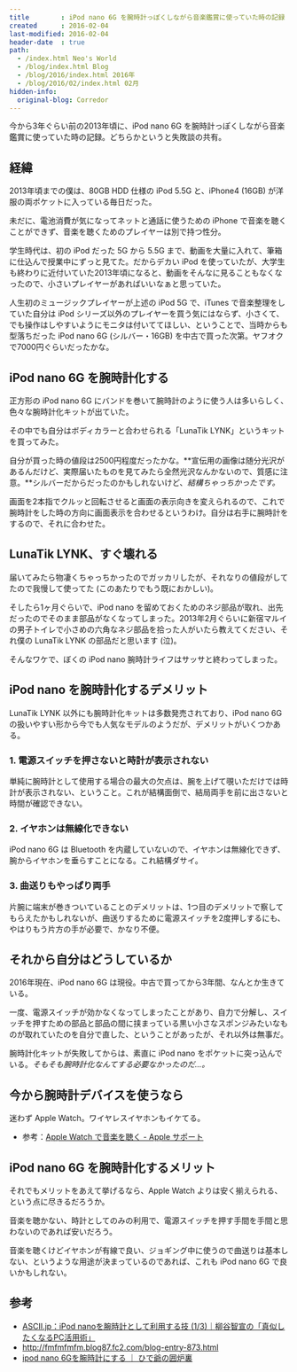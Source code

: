 ```yaml
---
title        : iPod nano 6G を腕時計っぽくしながら音楽鑑賞に使っていた時の記録
created      : 2016-02-04
last-modified: 2016-02-04
header-date  : true
path:
  - /index.html Neo's World
  - /blog/index.html Blog
  - /blog/2016/index.html 2016年
  - /blog/2016/02/index.html 02月
hidden-info:
  original-blog: Corredor
---
```


今から3年ぐらい前の2013年頃に、iPod nano 6G を腕時計っぽくしながら音楽鑑賞に使っていた時の記録。どちらかというと失敗談の共有。

## 経緯

2013年頃までの僕は、80GB HDD 仕様の iPod 5.5G と、iPhone4 (16GB) が洋服の両ポケットに入っている毎日だった。

未だに、電池消費が気になってネットと通話に使うための iPhone で音楽を聴くことができず、音楽を聴くためのプレイヤーは別で持つ性分。

学生時代は、初の iPod だった 5G から 5.5G まで、動画を大量に入れて、筆箱に仕込んで授業中にずっと見てた。だからデカい iPod を使っていたが、大学生も終わりに近付いていた2013年頃になると、動画をそんなに見ることもなくなったので、小さいプレイヤーがあればいいなぁと思っていた。

人生初のミュージックプレイヤーが上述の iPod 5G で、iTunes で音楽整理をしていた自分は iPod シリーズ以外のプレイヤーを買う気にはならず、小さくて、でも操作はしやすいようにモニタは付いててほしい、ということで、当時からも型落ちだった iPod nano 6G (シルバー・16GB) を中古で買った次第。ヤフオクで7000円ぐらいだったかな。

## iPod nano 6G を腕時計化する

正方形の iPod nano 6G にバンドを巻いて腕時計のように使う人は多いらしく、色々な腕時計化キットが出ていた。

その中でも自分はボディカラーと合わせられる「LunaTik LYNK」というキットを買ってみた。

自分が買った時の値段は2500円程度だったかな。**宣伝用の画像は随分光沢があるんだけど、実際届いたものを見てみたら全然光沢なんかないので、質感に注意。**シルバーだからだったのかもしれないけど、*結構ちゃっちかったです。*

画面を2本指でクルッと回転させると画面の表示向きを変えられるので、これで腕時計をした時の方向に画面表示を合わせるというわけ。自分は右手に腕時計をするので、それに合わせた。

## LunaTik LYNK、すぐ壊れる

届いてみたら物凄くちゃっちかったのでガッカリしたが、それなりの値段がしてたので我慢して使ってた (このあたりでもう既におかしい)。

そしたら1ヶ月ぐらいで、iPod nano を留めておくためのネジ部品が取れ、出先だったのでそのまま部品がなくなってしまった。2013年2月ぐらいに新宿マルイの男子トイレで小さめの六角なネジ部品を拾った人がいたら教えてください、それ僕の LunaTik LYNK の部品だと思います (泣)。

そんなワケで、ぼくの iPod nano 腕時計ライフはサッサと終わってしまった。

## iPod nano を腕時計化するデメリット

LunaTik LYNK 以外にも腕時計化キットは多数発売されており、iPod nano 6G の扱いやすい形から今でも人気なモデルのようだが、デメリットがいくつかある。

### 1. 電源スイッチを押さないと時計が表示されない

単純に腕時計として使用する場合の最大の欠点は、腕を上げて覗いただけでは時計が表示されない、ということ。これが結構面倒で、結局両手を前に出さないと時間が確認できない。

### 2. イヤホンは無線化できない

iPod nano 6G は Bluetooth を内蔵していないので、イヤホンは無線化できず、腕からイヤホンを垂らすことになる。これ結構ダサイ。

### 3. 曲送りもやっぱり両手

片腕に端末が巻きついていることのデメリットは、1つ目のデメリットで察してもらえたかもしれないが、曲送りするために電源スイッチを2度押しするにも、やはりもう片方の手が必要で、かなり不便。

## それから自分はどうしているか

2016年現在、iPod nano 6G は現役。中古で買ってから3年間、なんとか生きている。

一度、電源スイッチが効かなくなってしまったことがあり、自力で分解し、スイッチを押すための部品と部品の間に挟まっている黒い小さなスポンジみたいなものが取れていたのを自分で直した、ということがあったが、それ以外は無事だ。

腕時計化キットが失敗してからは、素直に iPod nano をポケットに突っ込んでいる。*そもそも腕時計化なんてする必要なかったのだ…。*

## 今から腕時計デバイスを使うなら

迷わず Apple Watch。ワイヤレスイヤホンもイケてる。

- 参考：[Apple Watch で音楽を聴く - Apple サポート](https://support.apple.com/ja-jp/HT204691)

## iPod nano 6G を腕時計化するメリット

それでもメリットをあえて挙げるなら、Apple Watch よりは安く揃えられる、という点に尽きるだろうか。

音楽を聴かない、時計としてのみの利用で、電源スイッチを押す手間を手間と思わないのであれば安いだろう。

音楽を聴くけどイヤホンが有線で良い、ジョギング中に使うので曲送りは基本しない、というような用途が決まっているのであれば、これも iPod nano 6G で良いかもしれない。

## 参考

- [ASCII.jp：iPod nanoを腕時計として利用する技 (1/3)｜柳谷智宣の「真似したくなるPC活用術」](http://ascii.jp/elem/000/000/641/641344/)
- <http://fmfmfmfm.blog87.fc2.com/blog-entry-873.html>
- [ipod nano 6Gを腕時計にする ｜ ひで爺の囲炉裏](http://yaplog.jp/hidejii/archive/1902)
